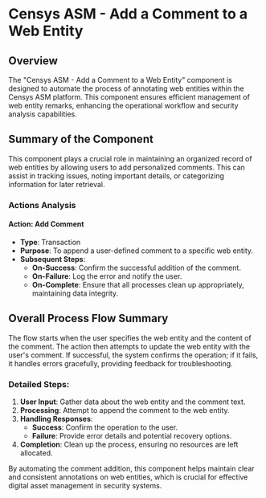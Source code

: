 # Censys ASM - Add a Comment to a Web Entity

## Overview
The "Censys ASM - Add a Comment to a Web Entity" component is designed to automate the process of annotating web entities within the Censys ASM platform. This component ensures efficient management of web entity remarks, enhancing the operational workflow and security analysis capabilities.

## Summary of the Component
This component plays a crucial role in maintaining an organized record of web entities by allowing users to add personalized comments. This can assist in tracking issues, noting important details, or categorizing information for later retrieval.

### Actions Analysis
#### Action: Add Comment
- **Type**: Transaction
- **Purpose**: To append a user-defined comment to a specific web entity.
- **Subsequent Steps**:
  - **On-Success**: Confirm the successful addition of the comment.
  - **On-Failure**: Log the error and notify the user.
  - **On-Complete**: Ensure that all processes clean up appropriately, maintaining data integrity.

## Overall Process Flow Summary
The flow starts when the user specifies the web entity and the content of the comment. The action then attempts to update the web entity with the user's comment. If successful, the system confirms the operation; if it fails, it handles errors gracefully, providing feedback for troubleshooting.

### Detailed Steps:
1. **User Input**: Gather data about the web entity and the comment text.
2. **Processing**: Attempt to append the comment to the web entity.
3. **Handling Responses**:
   - **Success**: Confirm the operation to the user.
   - **Failure**: Provide error details and potential recovery options.
4. **Completion**: Clean up the process, ensuring no resources are left allocated.

By automating the comment addition, this component helps maintain clear and consistent annotations on web entities, which is crucial for effective digital asset management in security systems.


